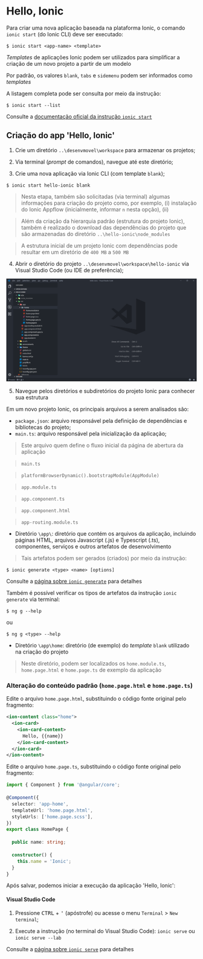 # Hello, Ionic

Para criar uma nova aplicação baseada na plataforma Ionic, o comando ```ionic start``` (do Ionic CLI) deve ser executado:

```
$ ionic start <app-name> <template>
```

*Templates* de aplicações Ionic podem ser utilizados para simplificar a criação de um novo projeto a partir de um modelo

Por padrão, os valores ```blank```, ```tabs``` e ```sidemenu``` podem ser informados como *templates*

A listagem completa pode ser consulta por meio da instrução:

```
$ ionic start --list
```

Consulte a [documentação oficial da instrução ```ionic start```](https://ionicframework.com/docs/cli/commands/start)

## Criação do app 'Hello, Ionic'

1. Crie um diretório ```..\desenvmovel\workspace``` para armazenar os projetos;

2. Via terminal (*prompt* de comandos), navegue até este diretório;

3. Crie uma nova aplicação via Ionic CLI (com template ```blank```);

```
$ ionic start hello-ionic blank
```

> Nesta etapa, também são solicitadas (via terminal) algumas informações para criação do projeto como, por exemplo, (i) instalação do Ionic Appflow (inicialmente, informar ```n``` nesta opção), (ii)

> Além da criação da hierarquia padrão (estrutura do projeto Ionic), também é realizado o download das dependências do projeto que são armazenadas do diretório ```..\hello-ionic\node_modules```

> A estrutura inicial de um projeto Ionic com dependências pode resultar em um diretório de ```400 MB``` a ```500 MB```

4. Abrir o diretório do projeto ```..\desenvmovel\workspace\hello-ionic``` via Visual Studio Code (ou IDE de preferência);

![Projeto 'Hello, Ionic' no Visual Studio Code](img/Image1_VSCode_HelloIonic.png)

5. Navegue pelos diretórios e subdiretórios do projeto Ionic para conhecer sua estrutura

Em um novo projeto Ionic, os principais arquivos a serem analisados são:

* ```package.json```: arquivo responsável pela definição de dependências e bibliotecas do projeto;
* ```main.ts```: arquivo responsável pela inicialização da aplicação;

> Este arquivo quem define o fluxo inicial da página de abertura da aplicação

> ```main.ts```

> ```platformBrowserDynamic().bootstrapModule(AppModule)```

> ```app.module.ts```

> ```app.component.ts```

> ```app.component.html```

> ```app-routing.module.ts```

* Diretório ```\app\```: diretório que contém os arquivos da aplicação, incluindo páginas HTML, arquivos Javascript (.js) e Typescript (.ts), componentes, serviços e outros artefatos de desenvolvimento

> Tais artefatos podem ser gerados (criados) por meio da instrução:

```
$ ionic generate <type> <name> [options]
```

Consulte a [página sobre ```ionic generate```](https://ionicframework.com/docs/cli/commands/generate/) para detalhes

Também é possível verificar os tipos de artefatos da instrução ```ionic generate``` via terminal:

```
$ ng g --help
```

ou

```
$ ng g <type> --help
```

* Diretório ```\app\home```: diretório (de exemplo) do *template* ```blank``` utilizado na criação do projeto

> Neste diretório, podem ser localizados os ```home.module.ts```, ```home.page.html``` e ```home.page.ts``` de exemplo da aplicação

### Alteração do conteúdo padrão (```home.page.html``` e ```home.page.ts```)

Edite o arquivo ```home.page.html```, substituindo o código fonte original pelo fragmento:

```xml
<ion-content class="home">
  <ion-card>
    <ion-card-content>
      Hello, {{name}}
    </ion-card-content>
  </ion-card>
</ion-content>
```

Edite o arquivo ```home.page.ts```, substituindo o código fonte original pelo fragmento:

```typescript
import { Component } from '@angular/core';

@Component({
  selector: 'app-home',
  templateUrl: 'home.page.html',
  styleUrls: ['home.page.scss'],
})
export class HomePage {

  public name: string;

  constructor() {
    this.name = 'Ionic';
  }
}
```

Após salvar, podemos iniciar a execução da aplicação 'Hello, Ionic':

#### Visual Studio Code

1. Pressione <kbd>CTRL</kbd> + <kbd>'</kbd> (apóstrofe) ou acesse o menu ```Terminal``` > ```New terminal```;

2. Execute a instrução (no terminal do Visual Studio Code): ```ionic serve``` ou ```ionic serve --lab```

Consulte a [página sobre ```ionic serve```](https://ionicframework.com/docs/cli/commands/serve/) para detalhes
